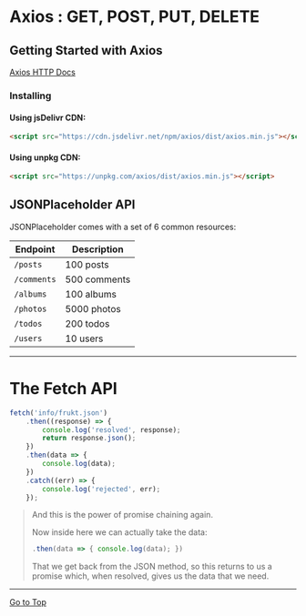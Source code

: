 # Axios : GET, POST, PUT, DELETE

## Getting Started with Axios

[Axios HTTP Docs](https://axios-http.com/docs/intro)

### Installing

#### Using jsDelivr CDN:
```html
<script src="https://cdn.jsdelivr.net/npm/axios/dist/axios.min.js"></script>
```

#### Using unpkg CDN:
```html
<script src="https://unpkg.com/axios/dist/axios.min.js"></script>
```

## JSONPlaceholder API
JSONPlaceholder comes with a set of 6 common resources:

| Endpoint    | Description  |
|------------|-------------|
| `/posts`   | 100 posts    |
| `/comments`| 500 comments |
| `/albums`  | 100 albums   |
| `/photos`  | 5000 photos  |
| `/todos`   | 200 todos    |
| `/users`   | 10 users     |

---

# The Fetch API
```js
fetch('info/frukt.json')
    .then((response) => {
        console.log('resolved', response);
        return response.json();
    })
    .then(data => {
        console.log(data);
    })
    .catch((err) => {
        console.log('rejected', err);
    });
```

> And this is the power of promise chaining again.
>
> Now inside here we can actually take the data:
>
> ```js
> .then(data => { console.log(data); })
> ```
>
> That we get back from the JSON method, so this returns to us a promise which, when resolved, gives us the data that we need.

---

[Go to Top](#axios--get-post-put-delete)
